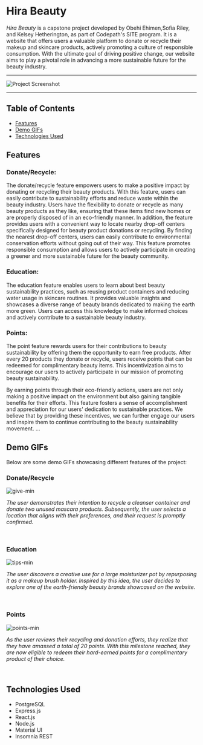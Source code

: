 # Hira Beauty

*Hira Beauty* is a capstone project developed by Obehi Ehimen,Sofia Riley, and Kelsey Hetherington, as part of Codepath's SITE program. It is a website that offers users a valuable platform to donate or recycle their makeup and skincare products, actively promoting a culture of responsible consumption. With the ultimate goal of driving positive change, our website aims to play a pivotal role in advancing a more sustainable future for the beauty industry.

---

![Project Screenshot](https://github.com/oehimen1/capstone/assets/65789610/0e444562-d6f0-4522-8d9a-c660d1e7bfcb)

---


## Table of Contents
- [Features](#features)
- [Demo GIFs](#demo-gifs)
- [Technologies Used](#technologies-used)

## Features
### Donate/Recycle:
  The donate/recycle feature empowers users to make a positive impact by donating or recycling their beauty products. With this feature, users can easily contribute to sustainability efforts and reduce waste within the beauty industry. Users have the flexibility to donate or recycle as many beauty products as they like, ensuring that these items find new homes or are properly disposed of in an eco-friendly manner.
  In addition, the feature provides users with a convenient way to locate nearby drop-off centers specifically designed for beauty product donations or recycling. By finding the nearest drop-off centers, users can easily contribute to environmental conservation efforts without going out of their way. This feature promotes responsible consumption and allows users to actively participate in creating a greener and more sustainable future for the beauty community.


### Education:
  The education feature enables users to learn about best beauty sustainability practices, such as reusing product containers and reducing water usage in skincare routines. It provides valuable insights and showcases a diverse range of beauty brands dedicated to making the earth more green. Users can access this knowledge to make informed choices and actively contribute to a sustainable beauty industry.


### Points:
The point feature rewards users for their contributions to beauty sustainability by offering them the opportunity to earn free products. After every 20 products they donate or recycle, users receive points that can be redeemed for complimentary beauty items. This incentivization aims to encourage our users to actively participate in our mission of promoting beauty sustainability.

  By earning points through their eco-friendly actions, users are not only making a positive impact on the environment but also gaining tangible benefits for their efforts. This feature fosters a sense of accomplishment and appreciation for our users' dedication to sustainable practices. We believe that by providing these incentives, we can further engage our users and inspire them to continue contributing to the beauty sustainability movement.
...

## Demo GIFs
Below are some demo GIFs showcasing different features of the project:

### Donate/Recycle
<!-- ![Donate/Recycle Gif](http://g.recordit.co/JkTO1Id4EY.gif) -->
![give-min](https://github.com/oehimen1/capstone/assets/65789610/54f4578e-ba4a-4c03-9fe0-ab0783cec4d4)

*The user demonstrates their intention to recycle a cleanser container and donate two unused mascara products. Subsequently, the user selects a location that aligns with their preferences, and their request is promptly confirmed.*

<br/>

### Education
<!-- ![Education Gif](http://g.recordit.co/0e8aFCdnUV.gif) -->
![tips-min](https://github.com/oehimen1/capstone/assets/65789610/0b7f460d-7851-4d57-952d-ac531db967ee)

*The user discovers a creative use for a large moisturizer pot by repurposing it as a makeup brush holder. Inspired by this idea, the user decides to explore one of the earth-friendly beauty brands showcased on the website.*


<br/>

### Points
![points-min](https://github.com/oehimen1/capstone/assets/65789610/4ecc29a1-1c1f-4340-9579-4bdd9b776c69)

*As the user reviews their recycling and donation efforts, they realize that they have amassed a total of 20 points. With this milestone reached, they are now eligible to redeem their hard-earned points for a complimentary product of their choice.*

<br/>

## Technologies Used
- PostgreSQL
- Express.js
- React.js
- Node.js
- Material UI
- Insomnia REST
